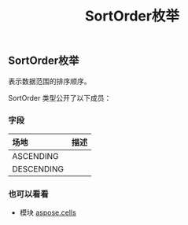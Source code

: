 ﻿---
title: SortOrder枚举
second_title: Aspose.Cells for Python via .NET API 参考文献
description:
type: docs
weight: 2490
url: /zh/python-net/aspose.cells/sortorder/
is_root: false
---
## SortOrder枚举
表示数据范围的排序顺序。



SortOrder 类型公开了以下成员：

### 字段
|场地|描述|
| :- | :- |
| ASCENDING |  |
| DESCENDING |  |



### 也可以看看
* 模块 [aspose.cells](..)
